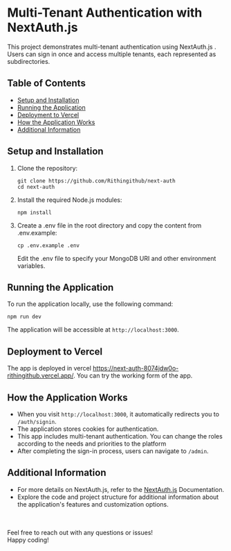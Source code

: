 # Multi-Tenant Authentication with NextAuth.js 

This project demonstrates multi-tenant authentication using NextAuth.js . Users can sign in once and access multiple tenants, each represented as subdirectories.

## Table of Contents

- [Setup and Installation](##setup-and-installation)
- [Running the Application](##running-the-application)
- [Deployment to Vercel](#deployment-to-vercel)
- [How the Application Works](#how-the-application-works)
- [Additional Information](#additional-information)

## Setup and Installation

1. Clone the repository:

   ```
   git clone https://github.com/Rithingithub/next-auth
   cd next-auth
   ```
   
2. Install the required Node.js modules:
   
    ```
    npm install
    
    ```

3. Create a .env file in the root directory and copy the content from .env.example:

   ```
   cp .env.example .env
   
   ```
   Edit the .env file to specify your MongoDB URI and other environment variables.
   
## Running the Application

To run the application locally, use the following command:
```
npm run dev

```
The application will be accessible at `http://localhost:3000`.

## Deployment to Vercel
The app is deployed in vercel https://next-auth-8074jdw0o-rithingithub.vercel.app/. You can try the working form of the app.


## How the Application Works
* When you visit `http://localhost:3000`, it automatically redirects you to `/auth/signin`.
* The application stores cookies for authentication.
* This app includes multi-tenant authentication. You can change the roles according to the needs and priorities to the platform
* After completing the sign-in process, users can navigate to `/admin`.

## Additional Information
* For more details on NextAuth.js, refer to the [NextAuth.js](https://next-auth.js.org/) Documentation.
* Explore the code and project structure for additional information about the application's features and customization options.
<br>
<br> 
Feel free to reach out with any questions or issues!
<br>
Happy coding!
